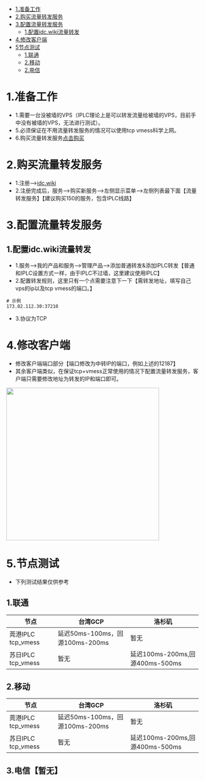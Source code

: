 - [1.准备工作](#1准备工作)
- [2.购买流量转发服务](#2购买流量转发服务)
- [3.配置流量转发服务](#3配置流量转发服务)
  * [1.配置idc.wiki流量转发](#1配置idcwiki流量转发)
- [4.修改客户端](#4修改客户端)
- [5节点测试](#5节点测试)
  * [1.联通](#1联通暂无)
  * [2.移动](#2移动)
  * [2.电信](#3电信暂无)

# 1.准备工作
- 1.需要一台没被墙的VPS（IPLC理论上是可以转发流量给被墙的VPS，目前手中没有被墙的VPS，无法进行测试）。
- 5.必须保证在不用流量转发服务的情况可以使用tcp vmess科学上网。
- 6.购买流量转发服务[点击购买](https://idc.wiki)

# 2.购买流量转发服务
- 1.注册-->[idc.wiki](https://idc.wiki)
- 2.注册完成后，服务-->购买新服务-->左侧显示菜单-->左侧列表最下面【流量转发服务】【建议购买150的服务，包含IPLC线路】

# 3.配置流量转发服务
## 1.配置idc.wiki流量转发
- 1.服务-->我的产品和服务-->管理产品-->添加普通转发&添加IPLC转发【普通和IPLC设置方式一样，由于IPLC不过墙，这里建议使用IPLC】
- 2.配置转发规则，这里只有一个点需要注意下一下【需转发地址，填写自己vps的ip以及tcp vmess的端口。】
```
# 示例
173.82.112.30:37210
```
- 3.协议为TCP

# 4.修改客户端
- 修改客户端端口部分【端口修改为中转IP的端口，例如上述的12187】
- 其余客户端类似，在保证tcp+vmess正常使用的情况下配置流量转发服务，客户端只需要修改地址为转发的IP和端口即可。
<img src="https://raw.githubusercontent.com/mack-a/v2ray-agent/master/fodder/Quantumult_Setting_vmess.png" width=400>

# 5.节点测试
- 下列测试结果仅供参考
## 1.联通

节点|台湾GCP|洛杉矶
-|-|-
莞港IPLC tcp_vmess|延迟50ms-100ms，回源100ms-200ms|暂无
苏日IPLC tcp_vmess|暂无|延迟100ms-200ms,回源400ms-500ms

## 2.移动

节点|台湾GCP|洛杉矶
-|-|-
莞港IPLC tcp_vmess|延迟50ms-100ms，回源100ms-200ms|暂无
苏日IPLC tcp_vmess|暂无|延迟100ms-200ms,回源400ms-500ms

## 3.电信【暂无】


